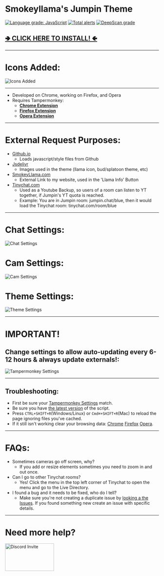 # Smokeyllama's Jumpin Theme

[![Language grade: JavaScript](https://img.shields.io/lgtm/grade/javascript/g/SmokeyLlama/JumpinLlama.svg?logo=lgtm&logoWidth=18)](https://lgtm.com/projects/g/SmokeyLlama/JumpinLlama/context:javascript) [![Total alerts](https://img.shields.io/lgtm/alerts/g/SmokeyLlama/JumpinLlama.svg?logo=lgtm&logoWidth=18)](https://lgtm.com/projects/g/SmokeyLlama/JumpinLlama/alerts/) [![DeepScan grade](https://deepscan.io/api/teams/6236/projects/8124/branches/92260/badge/grade.svg)](https://deepscan.io/dashboard#view=project&tid=6236&pid=8124&bid=92260)

## [**🢂 CLICK HERE TO INSTALL! 🢀**](https://github.com/SmokeyLlama/jumpinllama/raw/master/jumpin_theme.user.js)

---

# Icons Added:

![Icons Added](https://raw.githubusercontent.com/SmokeyLlama/JumpinLlama/master/images/info/icons.png)

---

- Developed on Chrome, working on Firefox, and Opera
- Requires Tampermonkey:
  - [**Chrome Extension**](https://chrome.google.com/webstore/detail/tampermonkey/dhdgffkkebhmkfjojejmpbldmpobfkfo)
  - [**Firefox Extension**](https://addons.mozilla.org/en-US/firefox/addon/tampermonkey/)
  - [**Opera Extension**](https://addons.opera.com/en/extensions/details/tampermonkey-beta/)

---

# External Request Purposes:

- [Github.io](https://github.io)
  - Loads javascript/style files from Github
- [Jsdelivr](https://www.jsdelivr.com)
  - Images used in the theme (llama icon, bud/splatoon theme, etc)
- [SmokeyLlama.com](https://smokeyllama.com)
  - External Link to my website, used in the 'Llama Info' Button
- [Tinychat.com](https://tinychat.com)
  - Used as a Youtube Backup, so users of a room can listen to YT together, if Jumpin's YT quota is reached.
  - Example: You are in Jumpin room: jumpin.chat/blue, then it would load the Tinychat room: tinychat.com/room/blue

---

# Chat Settings:

![Chat Settings](https://raw.githubusercontent.com/SmokeyLlama/JumpinLlama/master/images/info/chat_settings.png)

# Cam Settings:

![Cam Settings](https://raw.githubusercontent.com/SmokeyLlama/JumpinLlama/master/images/info/cam_settings.png)

# Theme Settings:

![Theme Settings](https://raw.githubusercontent.com/SmokeyLlama/JumpinLlama/master/images/info/theme_settings.png)

---

# IMPORTANT!

## Change settings to allow auto-updating every 6-12 hours & always update externals!:

![Tampermonkey Settings](https://raw.githubusercontent.com/SmokeyLlama/JumpinLlama/master/images/info/Tampermonkey_Settings.png)

---

## Troubleshooting:

- First be sure your [Tampermonkey Settings](https://raw.githubusercontent.com/SmokeyLlama/JumpinLlama/master/images/info/Tampermonkey_Settings.png) match.
- Be sure you have [the latest version](https://github.com/SmokeyLlama/jumpinllama/raw/master/jumpin_theme.user.js) of the script.
- Press `CTRL+SHIFT+R`(Windows/Linux) or `Cmd⌘+SHIFT+R`(Mac) to reload the page ignoring files you've cached.
- If it still isn't working clear your browsing data: [Chrome](https://support.google.com/chrome/answer/2392709) [Firefox](https://support.mozilla.org/kb/delete-browsing-search-download-history-firefox) [Opera](https://blogs.opera.com/mobile/2016/04/clear-browsing-history).

---

# FAQs:

- Sometimes cameras go off screen, why?
  - If you add or resize elements sometimes you need to zoom in and out once.
- Can I go to other Tinychat rooms?
  - Yes! Click the menu in the top left corner of Tinychat to open the menu and go to the Live Directory.
- I found a bug and it needs to be fixed, who do I tell?
  - Make sure you're not creating a duplicate issue by [looking a the Issues](https://github.com/SmokeyLlama/JumpinLlama/issues?&q=is%3Aissue). If you found something new create an issue with specific details.

---

# Need more help?

[<img src="https://discordapp.com/assets/e4923594e694a21542a489471ecffa50.svg" width="160" height="90" alt="Discord Invite" title="Join Discord">](https://discord.gg/F4EHtQy)
